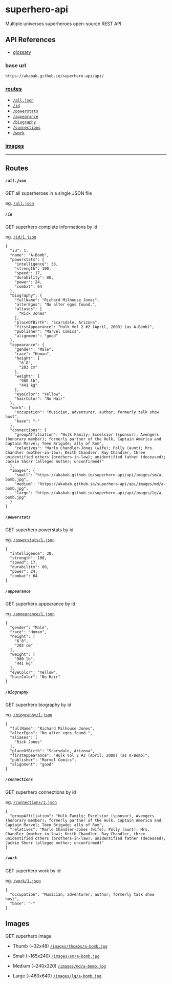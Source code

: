 # superhero-api

Multiple universes superheroes open-source REST API

## API References
- [glossary](api/glossary)

### base url
`https://akabab.github.io/superhero-api/api/`

### [routes](#routes-1)
- [`/all.json`](#alljson)
- [`/id`](#id)
- [`/powerstats`](#powerstats)
- [`/appearance`](#appearance)
- [`/biography`](#biography)
- [`/connections`](#connections)
- [`/work`](#work)

### [images](#images-1)

----

## Routes

##### `/all.json`
GET all superheroes in a single JSON file

eg. [`/all.json`](https://akabab.github.io/superhero-api/api/all.json)

##### `/id`
GET superhero complete informations by id

eg. [`/id/1.json`](https://akabab.github.io/superhero-api/api/id/1.json)
```
{
  "id": 1,
  "name": "A-Bomb",
  "powerstats": {
    "intelligence": 38,
    "strength": 100,
    "speed": 17,
    "durability": 80,
    "power": 24,
    "combat": 64
  },
  "biography": {
    "fullName": "Richard Milhouse Jones",
    "alterEgos": "No alter egos found.",
    "aliases": [
      "Rick Jones"
    ],
    "placeOfBirth": "Scarsdale, Arizona",
    "firstAppearance": "Hulk Vol 2 #2 (April, 2008) (as A-Bomb)",
    "publisher": "Marvel Comics",
    "alignment": "good"
  },
  "appearance": {
    "gender": "Male",
    "race": "Human",
    "height": [
      "6'8",
      "203 cm"
    ],
    "weight": [
      "980 lb",
      "441 kg"
    ],
    "eyeColor": "Yellow",
    "hairColor": "No Hair"
  },
  "work": {
    "occupation": "Musician, adventurer, author; formerly talk show host",
    "base": "-"
  },
  "connections": {
    "groupAffiliation": "Hulk Family; Excelsior (sponsor), Avengers (honorary member); formerly partner of the Hulk, Captain America and Captain Marvel; Teen Brigade; ally of Rom",
    "relatives": "Marlo Chandler-Jones (wife); Polly (aunt); Mrs. Chandler (mother-in-law); Keith Chandler, Ray Chandler, three unidentified others (brothers-in-law); unidentified father (deceased); Jackie Shorr (alleged mother; unconfirmed)"
  },
  "images": {
    "small": "https://akabab.github.io/superhero-api/api/images/sm/a-bomb.jpg",
    "medium": "https://akabab.github.io/superhero-api/api/images/md/a-bomb.jpg",
    "large": "https://akabab.github.io/superhero-api/api/images/lg/a-bomb.jpg"
  }
}
```

##### `/powerstats`
GET superhero powerstats by id

eg. [`/powerstats/1.json`](https://akabab.github.io/superhero-api/api/powerstats/1.json)
```
{
  "intelligence": 38,
  "strength": 100,
  "speed": 17,
  "durability": 80,
  "power": 24,
  "combat": 64
}
```

##### `/appearance`
GET superhero appearance by id

eg. [`/appearance/1.json`](https://akabab.github.io/superhero-api/api/appearance/1.json)
```
{
  "gender": "Male",
  "race": "Human",
  "height": [
    "6'8",
    "203 cm"
  ],
  "weight": [
    "980 lb",
    "441 kg"
  ],
  "eyeColor": "Yellow",
  "hairColor": "No Hair"
}
```

##### `/biography`
GET superhero biography by id

eg. [`/biography/1.json`](https://akabab.github.io/superhero-api/api/biography/1.json)
```
{
  "fullName": "Richard Milhouse Jones",
  "alterEgos": "No alter egos found.",
  "aliases": [
    "Rick Jones"
  ],
  "placeOfBirth": "Scarsdale, Arizona",
  "firstAppearance": "Hulk Vol 2 #2 (April, 2008) (as A-Bomb)",
  "publisher": "Marvel Comics",
  "alignment": "good"
}
```

##### `/connections`
GET superhero connections by id

eg. [`/connections/1.json`](https://akabab.github.io/superhero-api/api/connections/1.json)
```
{
  "groupAffiliation": "Hulk Family; Excelsior (sponsor), Avengers (honorary member); formerly partner of the Hulk, Captain America and Captain Marvel; Teen Brigade; ally of Rom",
  "relatives": "Marlo Chandler-Jones (wife); Polly (aunt); Mrs. Chandler (mother-in-law); Keith Chandler, Ray Chandler, three unidentified others (brothers-in-law); unidentified father (deceased); Jackie Shorr (alleged mother; unconfirmed)"
}
```

##### `/work`
GET superhero work by id

eg. [`/work/1.json`](https://akabab.github.io/superhero-api/api/work/1.json)
```
{
  "occupation": "Musician, adventurer, author; formerly talk show host",
  "base": "-"
}
```


## Images
GET superhero image

- Thumb (~32x48)
[`/images/thumbs/a-bomb.jpg`](https://akabab.github.io/superhero-api/api/images/thumbs/a-bomb.jpg)

- Small (~165x240)
[`/images/sm/a-bomb.jpg`](https://akabab.github.io/superhero-api/api/images/sm/a-bomb.jpg)

- Medium (~240x320)
[`/images/md/a-bomb.jpg`](https://akabab.github.io/superhero-api/api/images/md/a-bomb.jpg)

- Large (~480x640)
[`/images/lg/a-bomb.jpg`](https://akabab.github.io/superhero-api/api/images/lg/a-bomb.jpg)
